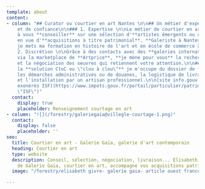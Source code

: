 ```yaml
---
template: about
content:
- column: "## Curator ou courtier en art Nantes \n\n## Un métier d'expertise, de discrétion
    et de confiance\n\n### 1. Expertise \n\nLe métier de courtier en art consiste
    à vous **conseiller** sur une sélection d'**artistes émergents ou confirmés**
    en vue d'**acquisitions à titre patrimonial**. **Galeriste à Nantes depuis 2015**
    je mets ma formation en histoire de l'art et en école de commerce à votre disposition.\n\n###
    2. Discrétion \n\nGrâce à des contacts avec des **galeries internationales et**
    via la marketplace de **Artprice**, **je mène pour vous** la recherche, la sélection
    et la négociation des oeuvres qui retiennent votre attention.\n\n### 3. Confiance\n\nAvec
    la **solution CtoC ou \"clou à clou\"** je m'occupe du dossier de financement,
    les démarches administratives ou de douanes, la logistique de livraison, l'accrochage
    et l'installation par un artisan professionnel.\n\n[site info.gouv liste des biens
    exonérés ISF](https://www.impots.gouv.fr/portail/particulier/patrimoine-taxable-lisf
    \"ISF\")"
  contact:
    display: true
    placeholder: Renseignement courtage en art
- column: "![](/forestry/galeriegaia@villegle-courtage-1.png)"
  contact:
    display: false
    placeholder: ''
seo:
  title: Courtier en art - Galerie Gaïa, galerie d'art contemporain
  heading: Courtier en art
  type: website
  description: Conseil, sélection, négociation, livraison... Elisabeth Givre, directrice
    de Galerie Gaïa, courtier en art, accompagne vos acquisitions patrimoniales.
  image: "/forestry/elisabeth givre- galerie gaia- article ouest france.png"

---
```

